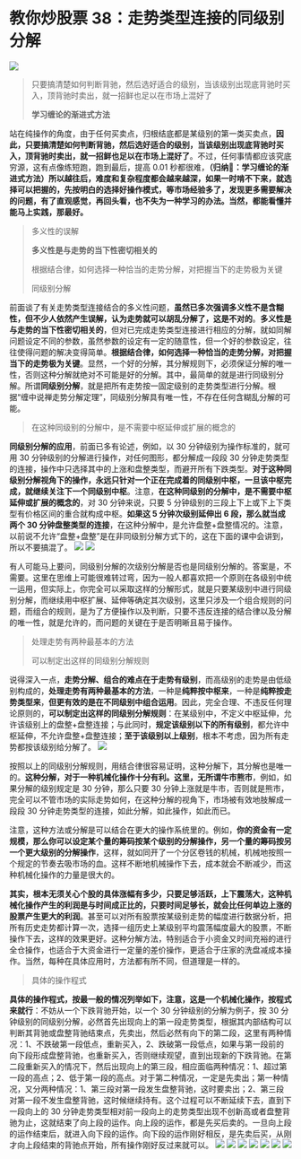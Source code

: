 # 教你炒股票 38：走势类型连接的同级别分解

![](./1.png)

> 只要搞清楚如何判断背驰，然后选好适合的级别，当该级别出现底背驰时买入，顶背驰时卖出，就一招鲜也足以在市场上混好了
> 
> **学习缠论的渐进式方法**

站在纯操作的角度，由于任何买卖点，归根结底都是某级别的第一类买卖点，**因此，只要搞清楚如何判断背驰，然后选好适合的级别，当该级别出现底背驰时买入，顶背驰时卖出，就一招鲜也足以在市场上混好了**。不过，任何事情都应该究底穷源，这有点像练短跑，跑到最后，提高 0.01 秒都很难，**（归纳🐢：学习缠论的渐进式方法）所以越往后，难度和复杂程度都会越来越深，如果一时啃不下来，就选择可以把握的，先按明白的选择好操作模式，等市场经验多了，发现更多需要解决的问题，有了直观感觉，再回头看，也不失为一种学习的办法。当然，都能看懂并能马上实践，那最好。**

> 多义性的误解
>
> **多义性是与走势的当下性密切相关的**
>
> 根据结合律，如何选择一种恰当的走势分解，对把握当下的走势极为关键
>
> 同级别分解

前面谈了有关走势类型连接结合的多义性问题，**虽然已多次强调多义性不是含糊性，但不少人依然产生误解，认为走势就可以胡乱分解了，这是不对的**。**多义性是与走势的当下性密切相关的**，但对已完成走势类型连接进行相应的分解，就如同解问题设定不同的参数，虽然参数的设定有一定的随意性，但一个好的参数设定，往往使得问题的解决变得简单。**根据结合律，如何选择一种恰当的走势分解，对把握当下的走势极为关键**。显然，一个好的分解，其分解规则下，必须保证分解的唯一性，否则这种分解就绝对不可能是好的分解。其中，最简单的就是进行同级别分解。所谓**同级别分解**，就是把所有走势按一固定级别的走势类型进行分解。根据“缠中说禅走势分解定理”，同级别分解具有唯一性，不存在任何含糊乱分解的可能。

> 在这种同级别的分解中，是不需要中枢延伸或扩展的概念的

**同级别分解的应用**，前面已多有论述，例如，以 30 分钟级别为操作标准的，就可用 30 分钟级别的分解进行操作，对任何图形，都分解成一段段 30 分钟走势类型的连接，操作中只选择其中的上涨和盘整类型，而避开所有下跌类型。**对于这种同级别分解视角下的操作，永远只针对一个正在完成着的同级别中枢，一旦该中枢完成，就继续关注下一个同级别中枢**。注意，**在这种同级别的分解中，是不需要中枢延伸或扩展的概念的**，对 30 分钟来说，只要 5 分钟级别的三段上下上或下上下类型有价格区间的重合就构成中枢。**如果这 5 分钟次级别延伸出 6 段，那么就当成两个 30 分钟盘整类型的连接**，在这种分解中，是允许盘整+盘整情况的。注意，以前说不允许“盘整+盘整”是在非同级别分解方式下的，这在下面的课中会讲到，所以不要搞混了。
![](./2.png)
![](./3.png)

有人可能马上要问，同级别分解的次级别分解是否也是同级别分解的。答案是，不需要。这里在思维上可能很难转过弯，因为一般人都喜欢把一个原则在各级别中统一运用，但实际上，你完全可以采取这样的分解形式，就是只要某级别中进行同级别分解，而继续用中枢扩展、延伸等确定其次级别，这里只涉及一个组合规则的问题，而组合的规则，是为了方便操作以及判断，只要不违反连接的结合律以及分解的唯一性，就是允许的，而问题的关键在于是否明晰且易于操作。

> 处理走势有两种最基本的方法
>
> 可以制定出这样的同级别分解规则

说得深入一点，**走势分解、组合的难点在于走势有级别**，而高级别的走势是由低级别构成的，**处理走势有两种最基本的方法**，一种是**纯粹按中枢来**，一种是**纯粹按走势类型来**，**但更有效的是在不同级别中组合运用**。因此，完全合理、不违反任何理论原则的，**可以制定出这样的同级别分解规则**：在某级别中，不定义中枢延伸，允许该级别上的盘整+盘整连接；与此同时，**规定该级别以下的所有级别**，都允许中枢延伸，不允许盘整+盘整连接；**至于该级别以上级别**，根本不考虑，因为所有走势都按该级别给分解了。
![](./4.png)

按照以上的同级别分解规则，用结合律很容易证明，这种分解下，其分解也是唯一的。**这种分解，对于一种机械化操作十分有利。这里，无所谓牛市熊市**，例如，如果分解的级别规定是 30 分钟，那么只要 30 分钟上涨就是牛市，否则就是熊市，完全可以不管市场的实际走势如何，在这种分解的视角下，市场被有效地肢解成一段段 30 分钟走势类型的连接，如此分解，如此操作，如此而已。

注意，这种方法或分解是可以结合在更大的操作系统里的。例如，**你的资金有一定规模，那么你可以设定某个量的筹码按某个级别的分解操作，另一个量的筹码按另一个更大级别的分解操作**，这样，就如同开了一个分区卷钱的机械，机械地按照一个规定的节奏去吸市场的血。这样不断地机械操作下去，成本就会不断减少，而这种机械化操作的力量是很大的。

**其实，根本无须关心个股的具体涨幅有多少，只要足够活跃，上下震荡大，这种机械化操作产生的利润是与时间成正比的，只要时间足够长，就会比任何单边上涨的股票产生更大的利润**。甚至可以对所有股票按某级别走势的幅度进行数据分析，把所有历史走势都计算一次，选择一组历史上某级别平均震荡幅度最大的股票，不断操作下去，这样的效果更好。这种分解方法，特别适合于小资金又时间充裕的进行全仓操作，也适合于大资金进行一定量的差价操作，更适合于庄家的洗盘减成本操作。当然，每种在具体应用时，方法都有所不同，但道理是一样的。

> 具体的操作程式

**具体的操作程式，按最一般的情况列举如下，注意，这是一个机械化操作，按程式来就行**：不妨从一个下跌背驰开始，以一个 30 分钟级别的分解为例子，按 30 分钟级别的同级别分解，必然首先出现向上的第一段走势类型，根据其内部结构可以判断其背驰或盘整背驰结束点，先卖出，然后必然有向下的第二段，这里有两种情况：1、不跌破第一段低点，重新买入，2、跌破第一段低点，如果与第一段前的向下段形成盘整背驰，也重新买入，否则继续观望，直到出现新的下跌背驰。在第二段重新买入的情况下，然后出现向上的第三段，相应面临两种情况：1、超过第一段的高点；2、低于第一段的高点。对于第二种情况，一定是先卖出；第一种情况，又分两种情况：1、第三段对第一段发生盘整背驰，这时要卖出；2、第三段对第一段不发生盘整背驰，这时候继续持有。这个过程可以不断延续下去，直到下一段向上的 30 分钟走势类型相对前一段向上的走势类型出现不创新高或者盘整背驰为止，这就结束了向上段的运作。向上段的运作，都是先买后卖的。一旦向上段的运作结束后，就进入向下段的运作。向下段的运作刚好相反，是先卖后买，从刚才向上段结束的背驰点开始，所有操作刚好反过来就可以。
![](./5.png)
![](./6.png)
![](./7.png)
![](./8.png)
![](./9.png)
![](./10.png)
![](./11.png)
